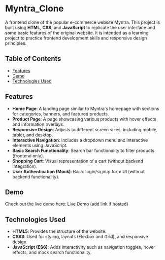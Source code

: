 # Myntra_Clone


A frontend clone of the popular e-commerce website Myntra. This project is built using **HTML**, **CSS**, and **JavaScript** to replicate the user interface and some basic features of the original website. It is intended as a learning project to practice frontend development skills and responsive design principles.

## Table of Contents

- [Features](#features)
- [Demo](#demo)
- [Technologies Used](#technologies-used)

## Features

- **Home Page**: A landing page similar to Myntra's homepage with sections for categories, banners, and featured products.
- **Product Page**: A page showcasing various products with hover effects and information overlays.
- **Responsive Design**: Adjusts to different screen sizes, including mobile, tablet, and desktop.
- **Interactive Navigation**: Includes a dropdown menu and interactive elements using JavaScript.
- **Basic Search Functionality**: Search bar functionality to filter products (frontend only).
- **Shopping Cart**: Visual representation of a cart (without backend integration).
- **User Authentication (Mock)**: Basic login/signup form UI (without backend functionality).

## Demo

Check out the live demo here: [Live Demo](#) (add link if hosted)

## Technologies Used

- **HTML5**: Provides the structure of the website.
- **CSS3**: Used for styling, layouts (Flexbox and Grid), and responsive design.
- **JavaScript (ES6)**: Adds interactivity such as navigation toggles, hover effects, and mock search functionality.

